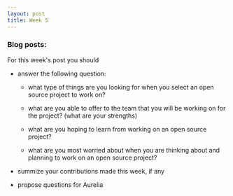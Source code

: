 ```yaml
---
layout: post
title: Week 5
---
```

### Blog posts:

For this week's post you should

- answer the following question:

  - what type of things are you looking for when you select an open source  project to work on?

  - what are you able to offer to the team that you will be working on for the project? (what are your strengths)

  - what are you hoping to learn from working on an open source project?

  - what are you most worried about when you are thinking about and planning  to work on an open source project? 

- summize your contributions made this week, if any

- propose questions for Aurelia 

